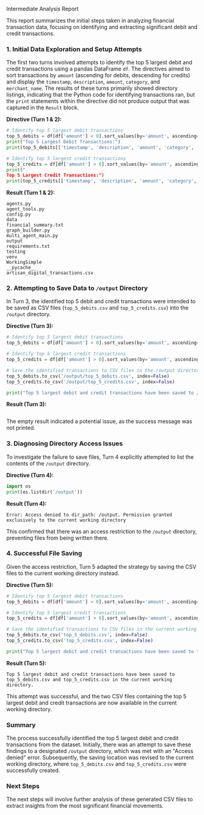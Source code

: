 Intermediate Analysis Report

This report summarizes the initial steps taken in analyzing financial transaction data, focusing on identifying and extracting significant debit and credit transactions.

### 1. Initial Data Exploration and Setup Attempts

The first two turns involved attempts to identify the top 5 largest debit and credit transactions using a pandas DataFrame `df`. The directives aimed to sort transactions by `amount` (ascending for debits, descending for credits) and display the `timestamp`, `description`, `amount`, `category`, and `merchant_name`. The results of these turns primarily showed directory listings, indicating that the Python code for identifying transactions ran, but the `print` statements within the directive did not produce output that was captured in the `Result` block.

**Directive (Turn 1 & 2):**
```python
# Identify top 5 largest debit transactions
top_5_debits = df[df['amount'] < 0].sort_values(by='amount', ascending=True).head(5)
print("Top 5 Largest Debit Transactions:")
print(top_5_debits[['timestamp', 'description', 'amount', 'category', 'merchant_name']])

# Identify top 5 largest credit transactions
top_5_credits = df[df['amount'] > 0].sort_values(by='amount', ascending=False).head(5)
print("
Top 5 Largest Credit Transactions:")
print(top_5_credits[['timestamp', 'description', 'amount', 'category', 'merchant_name']])
```
**Result (Turn 1 & 2):**
```text
agents.py
agent_tools.py
config.py
data
financial_summary.txt
graph_builder.py
multi_agent_main.py
output
requirements.txt
testing
venv
WorkingSimple
__pycache__
artisan_digital_transactions.csv
```

### 2. Attempting to Save Data to `/output` Directory

In Turn 3, the identified top 5 debit and credit transactions were intended to be saved as CSV files (`top_5_debits.csv` and `top_5_credits.csv`) into the `/output` directory.

**Directive (Turn 3):**
```python
# Identify top 5 largest debit transactions
top_5_debits = df[df['amount'] < 0].sort_values(by='amount', ascending=True).head(5)

# Identify top 5 largest credit transactions
top_5_credits = df[df['amount'] > 0].sort_values(by='amount', ascending=False).head(5)

# Save the identified transactions to CSV files in the /output directory
top_5_debits.to_csv('/output/top_5_debits.csv', index=False)
top_5_credits.to_csv('/output/top_5_credits.csv', index=False)

print("Top 5 largest debit and credit transactions have been saved to /output/top_5_debits.csv and /output/top_5_credits.csv.")
```
**Result (Turn 3):**
```text

```
The empty result indicated a potential issue, as the success message was not printed.

### 3. Diagnosing Directory Access Issues

To investigate the failure to save files, Turn 4 explicitly attempted to list the contents of the `/output` directory.

**Directive (Turn 4):**
```python
import os
print(os.listdir('/output'))
```
**Result (Turn 4):**
```text
Error: Access denied to dir_path: /output. Permission granted exclusively to the current working directory
```
This confirmed that there was an access restriction to the `/output` directory, preventing files from being written there.

### 4. Successful File Saving

Given the access restriction, Turn 5 adapted the strategy by saving the CSV files to the current working directory instead.

**Directive (Turn 5):**
```python
# Identify top 5 largest debit transactions
top_5_debits = df[df['amount'] < 0].sort_values(by='amount', ascending=True).head(5)

# Identify top 5 largest credit transactions
top_5_credits = df[df['amount'] > 0].sort_values(by='amount', ascending=False).head(5)

# Save the identified transactions to CSV files in the current working directory
top_5_debits.to_csv('top_5_debits.csv', index=False)
top_5_credits.to_csv('top_5_credits.csv', index=False)

print("Top 5 largest debit and credit transactions have been saved to top_5_debits.csv and top_5_credits.csv in the current working directory.")
```
**Result (Turn 5):**
```text
Top 5 largest debit and credit transactions have been saved to top_5_debits.csv and top_5_credits.csv in the current working directory.
```
This attempt was successful, and the two CSV files containing the top 5 largest debit and credit transactions are now available in the current working directory.

### Summary

The process successfully identified the top 5 largest debit and credit transactions from the dataset. Initially, there was an attempt to save these findings to a designated `/output` directory, which was met with an "Access denied" error. Subsequently, the saving location was revised to the current working directory, where `top_5_debits.csv` and `top_5_credits.csv` were successfully created.

### Next Steps

The next steps will involve further analysis of these generated CSV files to extract insights from the most significant financial movements.